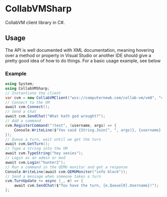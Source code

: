 # CollabVMSharp

CollabVM client library in C#.

## Usage
The API is well documented with XML documentation, meaning hovering over a method or property in Visual Studio or another IDE should give a pretty good idea of how to do things. For a basic usage example, see below

### Example

```cs
using System;
using CollabVMSharp;
// Instantiate the client
var cvm = new CollabVMClient("wss://computernewb.com/collab-vm/vm0", "cvmsharptest", "vm0b0t");
// Connect to the VM
await cvm.Connect();
// Send a chat
await cvm.SendChat("What hath god wrought?");
// Add a command
cvm.RegisterCommand("!test", (username, args) => {
    Console.WriteLine($"You said {String.Join(", ", args)}, {username}!");
});
// Queue a turn, wait until we get the turn
await cvm.GetTurn();
// Type a string into the VM
await cvm.TypeString("hey sexies");
// Login as an admin or mod
await cvm.Login("hunter2");
// Run a command in the QEMU monitor and get a response
Console.WriteLine(await cvm.QEMUMonitor("info block"));
// Send a message when someone takes a turn
cvm.TurnUpdate += async (_, e) => {
    await cvm.SendChat($"You have the turn, {e.Queue[0].Username}!");
};
```
